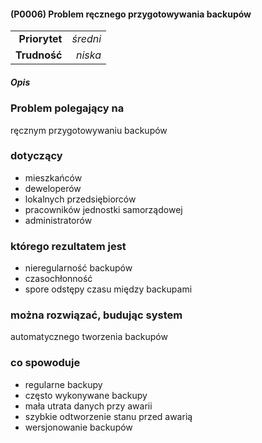 #### (P0006) Problem ręcznego przygotowywania backupów


|               |          |
| ------------: |---------:|
| **Priorytet** | *średni* |
|  **Trudność** |  *niska* |



##### Opis

### Problem polegający na
ręcznym przygotowywaniu backupów

### dotyczący
- mieszkańców
- deweloperów
- lokalnych przedsiębiorców
- pracowników jednostki samorządowej
- administratorów

### którego rezultatem jest
- nieregularność backupów
- czasochłonność
- spore odstępy czasu między backupami

### można rozwiązać, budując system
automatycznego tworzenia backupów

### co spowoduje
- regularne backupy
- często wykonywane backupy
- mała utrata danych przy awarii
- szybkie odtworzenie stanu przed awarią
- wersjonowanie backupów